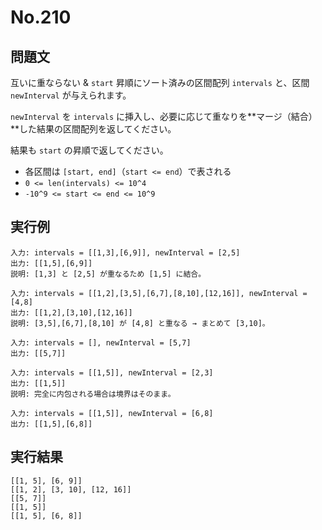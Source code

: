 # No.210

## 問題文

互いに重ならない & `start` 昇順にソート済みの区間配列 `intervals` と、区間 `newInterval` が与えられます。

`newInterval` を `intervals` に挿入し、必要に応じて重なりを\*\*マージ（結合）\*\*した結果の区間配列を返してください。

結果も `start` の昇順で返してください。

* 各区間は `[start, end]`（`start <= end`）で表される
* `0 <= len(intervals) <= 10^4`
* `-10^9 <= start <= end <= 10^9`

## 実行例

```
入力: intervals = [[1,3],[6,9]], newInterval = [2,5]
出力: [[1,5],[6,9]]
説明: [1,3] と [2,5] が重なるため [1,5] に結合。

入力: intervals = [[1,2],[3,5],[6,7],[8,10],[12,16]], newInterval = [4,8]
出力: [[1,2],[3,10],[12,16]]
説明: [3,5],[6,7],[8,10] が [4,8] と重なる → まとめて [3,10]。

入力: intervals = [], newInterval = [5,7]
出力: [[5,7]]

入力: intervals = [[1,5]], newInterval = [2,3]
出力: [[1,5]]
説明: 完全に内包される場合は境界はそのまま。

入力: intervals = [[1,5]], newInterval = [6,8]
出力: [[1,5],[6,8]]
```

## 実行結果


```
[[1, 5], [6, 9]]
[[1, 2], [3, 10], [12, 16]]
[[5, 7]]
[[1, 5]]
[[1, 5], [6, 8]]
```
